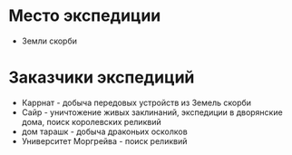 # Место экспедиции 
- Земли скорби
# Заказчики экспедиций
- Каррнат - добыча передовых устройств из Земель скорби
- Сайр - уничтожение живых заклинаний, экспедиции в дворянские дома, поиск королевских реликвий
- дом тарашк - добыча драконьих осколков
- Университет Моргрейва - поиск реликвий

